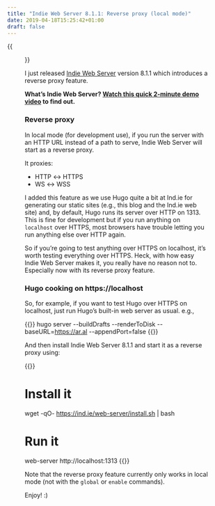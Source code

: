```yaml
---
title: "Indie Web Server 8.1.1: Reverse proxy (local mode)"
date: 2019-04-18T15:25:42+01:00
draft: false
---
```


{{<figure src="reverse-proxy.jpeg" alt="Screenshot of Indie Web Server running as a reverse proxy. Messages include: Proxy created -> ws://localhost:1313, Proxy created -> http://localhost:1313, Upgrading to WebSocket, rewriting hugo livereload URL to use WebSocket proxy." caption="">}}

I just released [Indie Web Server](https://ind.ie/web-server) version 8.1.1 which introduces a reverse proxy feature.

__What’s Indie Web Server? [Watch this quick 2-minute demo video](/2019/04/16/set-up-a-live-static-personal-web-site-in-seconds-with-indie-web-server-8.0.0/) to find out.__

### Reverse proxy

In local mode (for development use), if you run the server with an HTTP URL instead of a path to serve, Indie Web Server will start as a reverse proxy.

It proxies:

  * HTTP ↔ HTTPS
  * WS ↔ WSS

I added this feature as we use Hugo quite a bit at Ind.ie for generating our static sites (e.g., this blog and the Ind.ie web site) and, by default, Hugo runs its server over HTTP on 1313. This is fine for development but if you run anything on `localhost` over HTTPS, most browsers have trouble letting you run anything else over HTTP again.

So if you’re going to test anything over HTTPS on localhost, it’s worth testing everything over HTTPS. Heck, with how easy Indie Web Server makes it, you really have no reason not to. Especially now with its reverse proxy feature.

### Hugo cooking on https://localhost

So, for example, if you want to test Hugo over HTTPS on localhost, just run Hugo’s built-in web server as usual. e.g.,

{{<highlight shell>}}
hugo server --buildDrafts --renderToDisk --baseURL=https://ar.al --appendPort=false
{{</highlight>}}

And then install Indie Web Server 8.1.1 and start it as a reverse proxy using:

{{<highlight shell>}}
# Install it
wget -qO- https://ind.ie/web-server/install.sh | bash

# Run it
web-server http://localhost:1313
{{</highlight>}}

Note that the reverse proxy feature currently only works in local mode (not with the `global` or `enable` commands).

Enjoy! :)
